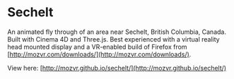 # Sechelt

An animated fly through of an area near Sechelt, British Columbia, Canada. Built with Cinema 4D and Three.js. Best experienced with a virtual reality head mounted display and a VR-enabled build of Firefox from [http://mozvr.com/downloads/](http://mozvr.com/downloads/).

View here: [http://mozvr.github.io/sechelt/](http://mozvr.github.io/sechelt/)
